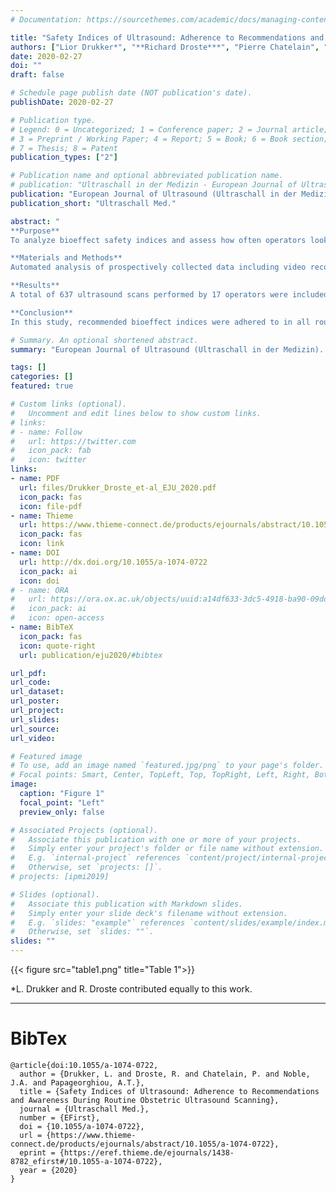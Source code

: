 ```yaml
---
# Documentation: https://sourcethemes.com/academic/docs/managing-content/

title: "Safety Indices of Ultrasound: Adherence to Recommendations and Awareness During Routine Obstetric Ultrasound Scanning"
authors: ["Lior Drukker*", "**Richard Droste***", "Pierre Chatelain", "J Alison Noble", "Aris Papageorghiou"]
date: 2020-02-27
doi: ""
draft: false

# Schedule page publish date (NOT publication's date).
publishDate: 2020-02-27

# Publication type.
# Legend: 0 = Uncategorized; 1 = Conference paper; 2 = Journal article;
# 3 = Preprint / Working Paper; 4 = Report; 5 = Book; 6 = Book section;
# 7 = Thesis; 8 = Patent
publication_types: ["2"]

# Publication name and optional abbreviated publication name.
# publication: "Ultraschall in der Medizin - European Journal of Ultrasound 2019"
publication: "European Journal of Ultrasound (Ultraschall in der Medizin)"
publication_short: "Ultraschall Med."

abstract: "
**Purpose**
To analyze bioeffect safety indices and assess how often operators look at these indices during routine obstetric ultrasound.

**Materials and Methods**
Automated analysis of prospectively collected data including video recordings of full-length ultrasound scans coupled with operator eye tracking was performed. Using optical recognition, we extracted the Mechanical Index (MI), Thermal Index in soft tissue (TIs), and Thermal Index in bone (TIb) values and ultrasound mode. This allowed us to report the bioeffect safety indices during routine obstetric scans and assess adherence to professional organization recommendations. Eye-tracking analysis allowed us to assess how often operators look at the displayed bioeffect safety indices.

**Results**
A total of 637 ultrasound scans performed by 17 operators were included, of which 178, 216, and 243 scans were first, second, and third-trimester scans, respectively. During live scanning, the mean and range were 0.14 (0.1 to 3.0) for TIb, 0.2 (0.1 to 1.2) for TIs, and 0.9 (0.1 to 1.3) for MI. The mean and standard deviation of TIb were 0.15 ± 0.03, 0.23 ± 0.09, 0.32 ± 0.24 in the first, second, and third trimester, respectively. For B-mode, the highest TIb was 0.8 in all trimesters. The highest TIb was recorded for pulsed-wave Doppler mode in all trimesters. The recommended exposure times were maintained in all scans. Analysis of eye tracking suggested that operators looked at bioeffect safety indices in only 27 (4.2 %) of the scans.

**Conclusion**
In this study, recommended bioeffect indices were adhered to in all routine scans. However, eye tracking showed that operators rarely assessed safety indices during scanning."

# Summary. An optional shortened abstract.
summary: "European Journal of Ultrasound (Ultraschall in der Medizin). *LD and RD contributed equally to this work."

tags: []
categories: []
featured: true

# Custom links (optional).
#   Uncomment and edit lines below to show custom links.
# links:
# - name: Follow
#   url: https://twitter.com
#   icon_pack: fab
#   icon: twitter
links:
- name: PDF
  url: files/Drukker_Droste_et-al_EJU_2020.pdf
  icon_pack: fas
  icon: file-pdf
- name: Thieme
  url: https://www.thieme-connect.de/products/ejournals/abstract/10.1055/a-1074-0722
  icon_pack: fas
  icon: link
- name: DOI
  url: http://dx.doi.org/10.1055/a-1074-0722
  icon_pack: ai
  icon: doi
# - name: ORA
#   url: https://ora.ox.ac.uk/objects/uuid:a14df633-3dc5-4918-ba90-09dda3f51363
#   icon_pack: ai
#   icon: open-access
- name: BibTeX
  icon_pack: fas
  icon: quote-right
  url: publication/eju2020/#bibtex

url_pdf:
url_code:
url_dataset:
url_poster:
url_project:
url_slides:
url_source:
url_video:

# Featured image
# To use, add an image named `featured.jpg/png` to your page's folder. 
# Focal points: Smart, Center, TopLeft, Top, TopRight, Left, Right, BottomLeft, Bottom, BottomRight.
image:
  caption: "Figure 1"
  focal_point: "Left"
  preview_only: false

# Associated Projects (optional).
#   Associate this publication with one or more of your projects.
#   Simply enter your project's folder or file name without extension.
#   E.g. `internal-project` references `content/project/internal-project/index.md`.
#   Otherwise, set `projects: []`.
# projects: [ipmi2019]

# Slides (optional).
#   Associate this publication with Markdown slides.
#   Simply enter your slide deck's filename without extension.
#   E.g. `slides: "example"` references `content/slides/example/index.md`.
#   Otherwise, set `slides: ""`.
slides: ""
---
```


<a name="table1"></a>
{{< figure src="table1.png" title="Table 1">}}

*L. Drukker and R. Droste contributed equally to this work.

---
# BibTex

```
@article{doi:10.1055/a-1074-0722,
  author = {Drukker, L. and Droste, R. and Chatelain, P. and Noble, J.A. and Papageorghiou, A.T.},
  title = {Safety Indices of Ultrasound: Adherence to Recommendations and Awareness During Routine Obstetric Ultrasound Scanning},
  journal = {Ultraschall Med.},
  number = {EFirst},
  doi = {10.1055/a-1074-0722},
  url = {https://www.thieme-connect.de/products/ejournals/abstract/10.1055/a-1074-0722},
  eprint = {https://eref.thieme.de/ejournals/1438-8782_efirst#/10.1055-a-1074-0722},
  year = {2020}
}
```

